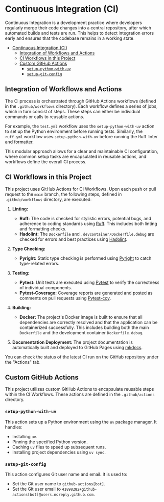 # Continuous Integration (CI)

Continuous Integration is a development practice where developers regularly merge their code changes into a central repository, after which automated builds and tests are run. This helps to detect integration errors early and ensures that the codebase remains in a working state.

- [Continuous Integration (CI)](#continuous-integration-ci)
  - [Integration of Workflows and Actions](#integration-of-workflows-and-actions)
  - [CI Workflows in this Project](#ci-workflows-in-this-project)
  - [Custom GitHub Actions](#custom-github-actions)
    - [`setup-python-with-uv`](#setup-python-with-uv)
    - [`setup-git-config`](#setup-git-config)

## Integration of Workflows and Actions

The CI process is orchestrated through GitHub Actions workflows (defined in the `.github/workflows` directory). Each workflow defines a series of jobs, which in turn consist of steps. These steps can either be individual commands or calls to reusable actions.

For example, the `test.yml` workflow uses the `setup-python-with-uv` action to set up the Python environment before running tests. Similarly, the `ruff.yml` workflow uses `setup-python-with-uv` before running the Ruff linter and formatter.

This modular approach allows for a clear and maintainable CI configuration, where common setup tasks are encapsulated in reusable actions, and workflows define the overall CI process.

## CI Workflows in this Project

This project uses GitHub Actions for CI Workflows. Upon each push or pull request to the `main` branch, the following steps, defined in `.github/workflows` directory, are executed:

1. **Linting:**

      - **Ruff:** The code is checked for stylistic errors, potential bugs, and adherence to coding standards using [Ruff](https://github.com/astral-sh/ruff). This includes both linting and formatting checks.
      - **Hadolint:** The `Dockerfile` and `.devcontainer/Dockerfile.debug` are checked for errors and best practices using [Hadolint](https://github.com/hadolint/hadolint).

2. **Type Checking:**

      - **Pyright:** Static type checking is performed using [Pyright](https://github.com/microsoft/pyright) to catch type-related errors.

3. **Testing:**

      - **Pytest:** Unit tests are executed using [Pytest](https://docs.pytest.org/en/stable/) to verify the correctness of individual components.
      - **Pytest-Coverage:** Coverage reports are generated and posted as comments on pull requests using [Pytest-cov](https://pytest-cov.readthedocs.io/en/latest/).

4. **Building:**

      - **Docker:** The project's Docker image is built to ensure that all dependencies are correctly resolved and that the application can be containerized successfully. This includes building both the main `Dockerfile` and the development container `Dockerfile.debug`.

5. **Documentation Deployment:** The project documentation is automatically built and deployed to GitHub Pages using [mkdocs](https://www.mkdocs.org/).

You can check the status of the latest CI run on the GitHub repository under the "Actions" tab.

## Custom GitHub Actions

This project utilizes custom GitHub Actions to encapsulate reusable steps within the CI Workflows. These actions are defined in the `.github/actions` directory.

### `setup-python-with-uv`

This action sets up a Python environment using the `uv` package manager. It handles:

- Installing `uv`.
- Pinning the specified Python version.
- Caching `uv` files to speed up subsequent runs.
- Installing project dependencies using `uv sync`.

### `setup-git-config`

This action configures Git user name and email. It is used to:

- Set the Git user name to `github-actions[bot]`.
- Set the Git user email to `41898282+github-actions[bot]@users.noreply.github.com`.
